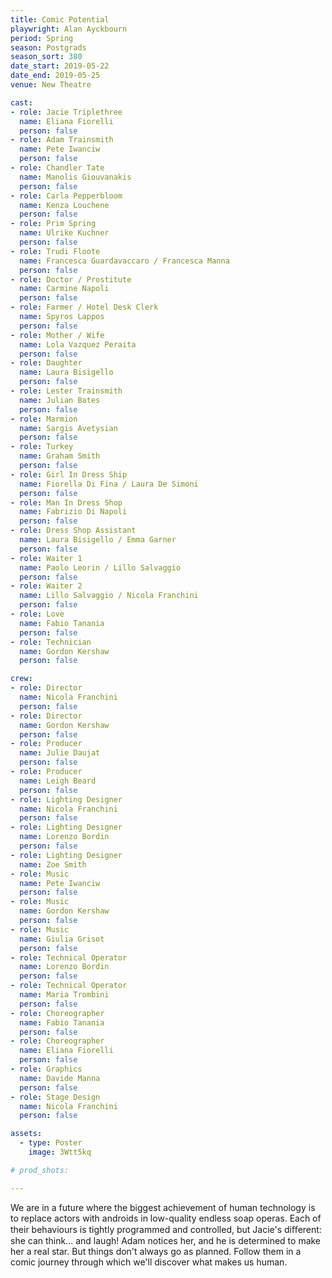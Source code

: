 ```yaml
---
title: Comic Potential
playwright: Alan Ayckbourn
period: Spring
season: Postgrads
season_sort: 380
date_start: 2019-05-22
date_end: 2019-05-25
venue: New Theatre

cast:
- role: Jacie Triplethree
  name: Eliana Fiorelli
  person: false
- role: Adam Trainsmith
  name: Pete Iwanciw
  person: false
- role: Chandler Tate
  name: Manolis Giouvanakis
  person: false
- role: Carla Pepperbloom
  name: Kenza Louchene
  person: false
- role: Prim Spring
  name: Ulrike Kuchner
  person: false
- role: Trudi Floote
  name: Francesca Guardavaccaro / Francesca Manna
  person: false
- role: Doctor / Prostitute
  name: Carmine Napoli
  person: false
- role: Farmer / Hotel Desk Clerk
  name: Spyros Lappos
  person: false
- role: Mother / Wife
  name: Lola Vazquez Peraita
  person: false
- role: Daughter
  name: Laura Bisigello
  person: false
- role: Lester Trainsmith
  name: Julian Bates
  person: false
- role: Marmion
  name: Sargis Avetysian
  person: false
- role: Turkey
  name: Graham Smith
  person: false
- role: Girl In Dress Ship
  name: Fiorella Di Fina / Laura De Simoni
  person: false
- role: Man In Dress Shop
  name: Fabrizio Di Napoli
  person: false
- role: Dress Shop Assistant
  name: Laura Bisigello / Emma Garner
  person: false
- role: Waiter 1
  name: Paolo Leorin / Lillo Salvaggio
  person: false
- role: Waiter 2
  name: Lillo Salvaggio / Nicola Franchini
  person: false
- role: Love
  name: Fabio Tanania
  person: false
- role: Technician
  name: Gordon Kershaw
  person: false

crew:
- role: Director
  name: Nicola Franchini
  person: false
- role: Director
  name: Gordon Kershaw
  person: false
- role: Producer
  name: Julie Daujat
  person: false
- role: Producer
  name: Leigh Beard
  person: false
- role: Lighting Designer
  name: Nicola Franchini
  person: false
- role: Lighting Designer
  name: Lorenzo Bordin
  person: false
- role: Lighting Designer
  name: Zoe Smith
- role: Music
  name: Pete Iwanciw
  person: false
- role: Music
  name: Gordon Kershaw
  person: false
- role: Music
  name: Giulia Grisot
  person: false
- role: Technical Operator
  name: Lorenzo Bordin
  person: false
- role: Technical Operator
  name: Maria Trombini
  person: false
- role: Choreographer
  name: Fabio Tanania
  person: false
- role: Choreographer
  name: Eliana Fiorelli
  person: false
- role: Graphics
  name: Davide Manna
  person: false
- role: Stage Design
  name: Nicola Franchini
  person: false

assets:
  - type: Poster
    image: 3Wtt5kq

# prod_shots:

---
```


We are in a future where the biggest achievement of human technology is to replace actors with androids in low-quality endless soap operas. Each of their behaviours is tightly programmed and controlled, but Jacie's diﬀerent: she can think... and laugh! Adam notices her, and he is determined to make her a real star. But things don't always go as planned. Follow them in a comic journey through which we'll discover what makes us human.
